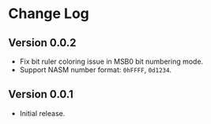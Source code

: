 # Change Log

## Version 0.0.2

- Fix bit ruler coloring issue in MSB0 bit numbering mode.
- Support NASM number format: `0hFFFF`, `0d1234`.

## Version 0.0.1

- Initial release.
